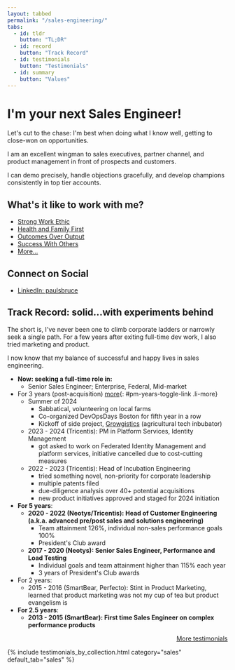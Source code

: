 ```yaml
---
layout: tabbed
permalink: "/sales-engineering/"
tabs:
  - id: tldr
    button: "TL;DR"
  - id: record
    button: "Track Record"
  - id: testimonials
    button: "Testimonials"
  - id: summary
    button: "Values"
---
```


<div class="summary-sections">

<div id="tldr" class="tabcontent active" style="display: block;">

<div markdown="1">

# I'm your next Sales Engineer!

Let's cut to the chase: I'm best when doing what I know well, getting to close-won on opportunities.

I am an excellent wingman to sales executives, partner channel, and product management in front of prospects and customers.

I can demo precisely, handle objections gracefully, and develop champions consistently in top tier accounts.

</div>

</div>

<div id="summary" class="flex-container tabcontent">

<div markdown="1">

## What's it like to work with me?

- [Strong Work Ethic](/working-with-paul/#strong-work-ethic)
- [Health and Family First](/working-with-paul/#health-and-family-first)
- [Outcomes Over Output](/working-with-paul/#outcomes-over-output)
- [Success With Others](/working-with-paul/#success-with-others)
- [More...](/working-with-paul/)

</div>

<div markdown="1">

## Connect on Social

- [LinkedIn: paulsbruce](https://www.linkedin.com/in/paulsbruce/)

</div>

</div>

<div id="record" class="tabcontent">

<div markdown="1">

## Track Record: solid...with experiments behind

The short is, I've never been one to climb corporate ladders or narrowly seek a single path. For a few years after exiting full-time dev work, I also tried marketing and product.

I now know that my balance of successful and happy lives in sales engineering.

- **Now: seeking a full-time role in:**
    - Senior Sales Engineer; Enterprise, Federal, Mid-market
- For 3 years (post-acquisition) [more](#){: #pm-years-toggle-link .li-more}
    - Summer of 2024
        - Sabbatical, volunteering on local farms
        - Co-organized DevOpsDays Boston for fifth year in a row
        - Kickoff of side project, [Growgistics](https://growgistics.io) (agricultural tech inbubator)
    - 2023 - 2024 (Tricentis): PM in Platform Services, Identity Management
        - got asked to work on Federated Identity Management and platform services, initiative cancelled due to cost-cutting measures
    - 2022 - 2023 (Tricentis): Head of Incubation Engineering
        - tried something novel, non-priority for corporate leadership
        - multiple patents filed
        - due-diligence analysis over 40+ potential acquisitions
        - new product initiatives approved and staged for 2024 initiation
- **For 5 years**:
    - **2020 - 2022 (Neotys/Tricentis): Head of Customer Engineering (a.k.a. advanced pre/post sales and solutions engineering)**
        - Team attainment 126%, individual non-sales performance goals 100%
        - President's Club award
    - **2017 - 2020 (Neotys): Senior Sales Engineer, Performance and Load Testing**
        - Individual goals and team attainment higher than 115% each year
        - 3 years of President's Club awards
- For 2 years:
    - 2015 - 2016 (SmartBear, Perfecto): Stint in Product Marketing, learned that product marketing was not my cup of tea but product evangelism is
- **For 2.5 years**:
    - **2013 - 2015 (SmartBear): First time Sales Engineer on complex performance products**

</div>

</div>

<div id="testimonials" class="tabcontent">

<div style="display:flex;flex-direction:row-reverse;">
    <a href="/personal-testimonials/#_executive">More testimonials</a>
</div>

{% include testimonials_by_collection.html category="sales" default_tab="sales" %}

</div>

</div>

<style type="text/css">
a.li-more {
  cursor: pointer;
  color: #ccc;
  font-size: 0.7em;
}
.li-more-hidden {
  display: none;
}
</style>

<script type="text/javascript">
(function() {
  var elements = [$("#pm-years-toggle-link")]
  $(elements).each(function(i,a) {
    a.removeClass('li-more-hidden')
    a.click(toggleListMore);
    a.removeAttr('href')
    setListMoreVisibility(a,false)
  })

})();

function toggleListMore() {
  var a = $(this)
  var li = a.parent()
  var ul = li.find('ul')
  setListMoreVisibility(a,ul.hasClass('li-more-hidden'))
}
function setListMoreVisibility(a,isVisible) {
  var li = a.parent()
  var ul = li.find('ul')
  if(isVisible) {
    a.text('... [hide detail]')
    ul.removeClass('li-more-hidden')
  } else {
    a.text('... [show detail]')
    ul.addClass('li-more-hidden')
  }
}
</script>